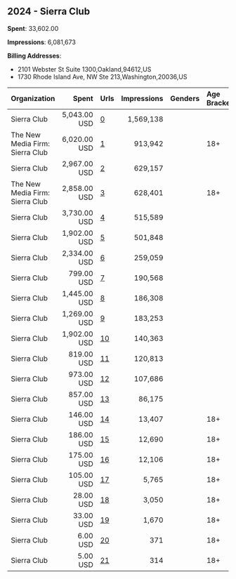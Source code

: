 ## 2024 - Sierra Club 
**Spent**: 33,602.00

**Impressions**: 6,081,673

**Billing Addresses**: 
- 2101 Webster St Suite 1300,Oakland,94612,US
- 1730 Rhode Island Ave, NW Ste 213,Washington,20036,US

|Organization|Spent|Urls|Impressions|Genders|Age Brackets|Country Codes|Billing Addresses|
|:---|---:|:---|---:|:---|:---|:---|:---|
|Sierra Club|5,043.00 USD|[0](https://www.snap.com/political-ads/asset/a1d971f60c2acbef3acb1f12ecb35edebfbd54951e30fb7615ee6682b22597f5?mediaType=mp4)|1,569,138|||united states|2101 Webster St Suite 1300,Oakland,94612,US|
|The New Media Firm: Sierra Club|6,020.00 USD|[1](https://www.snap.com/political-ads/asset/f2797c40ec57f22a51cdae0cb88abfba64f54019011a80f067db3ef0fc6a466e?mediaType=mp4)|913,942||18+|united states|1730 Rhode Island Ave, NW Ste 213,Washington,20036,US|
|Sierra Club|2,967.00 USD|[2](https://www.snap.com/political-ads/asset/a1d971f60c2acbef3acb1f12ecb35edebfbd54951e30fb7615ee6682b22597f5?mediaType=mp4)|629,157|||united states|2101 Webster St Suite 1300,Oakland,94612,US|
|The New Media Firm: Sierra Club|2,858.00 USD|[3](https://www.snap.com/political-ads/asset/00d1831608b2f23f6f37543d98a25183b8aeaf9b5875776bd84bbc1856b32055?mediaType=mp4)|628,401||18+|united states|1730 Rhode Island Ave, NW Ste 213,Washington,20036,US|
|Sierra Club|3,730.00 USD|[4](https://www.snap.com/political-ads/asset/a1d971f60c2acbef3acb1f12ecb35edebfbd54951e30fb7615ee6682b22597f5?mediaType=mp4)|515,589|||united states|2101 Webster St Suite 1300,Oakland,94612,US|
|Sierra Club|1,902.00 USD|[5](https://www.snap.com/political-ads/asset/3fc8792370302d8831b1768f6f17af18b5f1c08c0769148df5ff0b5cfc35700b?mediaType=mp4)|501,848|||united states|2101 Webster St Suite 1300,Oakland,94612,US|
|Sierra Club|2,334.00 USD|[6](https://www.snap.com/political-ads/asset/c674d34e7addf16ef41a20fe0d635e6017cac4971d2a1a891745a8e3fee4f8c6?mediaType=mp4)|259,059|||united states|2101 Webster St Suite 1300,Oakland,94612,US|
|Sierra Club|799.00 USD|[7](https://www.snap.com/political-ads/asset/3fc8792370302d8831b1768f6f17af18b5f1c08c0769148df5ff0b5cfc35700b?mediaType=mp4)|190,568|||united states|2101 Webster St Suite 1300,Oakland,94612,US|
|Sierra Club|1,445.00 USD|[8](https://www.snap.com/political-ads/asset/3fc8792370302d8831b1768f6f17af18b5f1c08c0769148df5ff0b5cfc35700b?mediaType=mp4)|186,308|||united states|2101 Webster St Suite 1300,Oakland,94612,US|
|Sierra Club|1,269.00 USD|[9](https://www.snap.com/political-ads/asset/c674d34e7addf16ef41a20fe0d635e6017cac4971d2a1a891745a8e3fee4f8c6?mediaType=mp4)|183,253|||united states|2101 Webster St Suite 1300,Oakland,94612,US|
|Sierra Club|1,902.00 USD|[10](https://www.snap.com/political-ads/asset/c674d34e7addf16ef41a20fe0d635e6017cac4971d2a1a891745a8e3fee4f8c6?mediaType=mp4)|140,363|||united states|2101 Webster St Suite 1300,Oakland,94612,US|
|Sierra Club|819.00 USD|[11](https://www.snap.com/political-ads/asset/d41ca6d66f025bcffbbec70952b61bfd78fda13187be43bd33fc6d3746f37f50?mediaType=mp4)|120,813|||united states|2101 Webster St Suite 1300,Oakland,94612,US|
|Sierra Club|973.00 USD|[12](https://www.snap.com/political-ads/asset/d41ca6d66f025bcffbbec70952b61bfd78fda13187be43bd33fc6d3746f37f50?mediaType=mp4)|107,686|||united states|2101 Webster St Suite 1300,Oakland,94612,US|
|Sierra Club|857.00 USD|[13](https://www.snap.com/political-ads/asset/3fc8792370302d8831b1768f6f17af18b5f1c08c0769148df5ff0b5cfc35700b?mediaType=mp4)|86,175|||united states|2101 Webster St Suite 1300,Oakland,94612,US|
|Sierra Club|146.00 USD|[14](https://www.snap.com/political-ads/asset/a1d971f60c2acbef3acb1f12ecb35edebfbd54951e30fb7615ee6682b22597f5?mediaType=mp4)|13,407||18+|united states|2101 Webster St Suite 1300,Oakland,94612,US|
|Sierra Club|186.00 USD|[15](https://www.snap.com/political-ads/asset/39d7f1a2e2b6b859735cbc1040450292e145e2bf18723b7ecfe3705088a86450?mediaType=mp4)|12,690||18+|united states|2101 Webster St Suite 1300,Oakland,94612,US|
|Sierra Club|175.00 USD|[16](https://www.snap.com/political-ads/asset/39d7f1a2e2b6b859735cbc1040450292e145e2bf18723b7ecfe3705088a86450?mediaType=mp4)|12,106||18+|united states|2101 Webster St Suite 1300,Oakland,94612,US|
|Sierra Club|105.00 USD|[17](https://www.snap.com/political-ads/asset/39d7f1a2e2b6b859735cbc1040450292e145e2bf18723b7ecfe3705088a86450?mediaType=mp4)|5,765||18+|united states|2101 Webster St Suite 1300,Oakland,94612,US|
|Sierra Club|28.00 USD|[18](https://www.snap.com/political-ads/asset/d41ca6d66f025bcffbbec70952b61bfd78fda13187be43bd33fc6d3746f37f50?mediaType=mp4)|3,050||18+|united states|2101 Webster St Suite 1300,Oakland,94612,US|
|Sierra Club|33.00 USD|[19](https://www.snap.com/political-ads/asset/c674d34e7addf16ef41a20fe0d635e6017cac4971d2a1a891745a8e3fee4f8c6?mediaType=mp4)|1,670||18+|united states|2101 Webster St Suite 1300,Oakland,94612,US|
|Sierra Club|6.00 USD|[20](https://www.snap.com/political-ads/asset/39d7f1a2e2b6b859735cbc1040450292e145e2bf18723b7ecfe3705088a86450?mediaType=mp4)|371||18+|united states|2101 Webster St Suite 1300,Oakland,94612,US|
|Sierra Club|5.00 USD|[21](https://www.snap.com/political-ads/asset/39d7f1a2e2b6b859735cbc1040450292e145e2bf18723b7ecfe3705088a86450?mediaType=mp4)|314||18+|united states|2101 Webster St Suite 1300,Oakland,94612,US|
